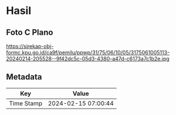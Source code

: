 # Hasil

## Foto C Plano

https://sirekap-obj-formc.kpu.go.id/ca9f/pemilu/ppwp/31/75/06/10/05/3175061005113-20240214-205528--9f42dc5c-05d3-4380-a47d-c6173a7c1b2e.jpg


## Metadata

| Key        | Value               |
| ---------- | ------------------- |
| Time Stamp | 2024-02-15 07:00:44 |



